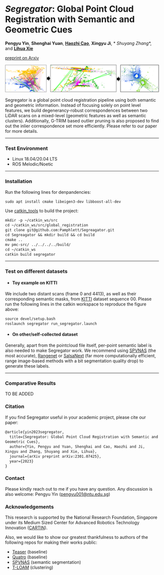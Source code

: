 # ***Segregator***: Global Point Cloud Registration with Semantic and Geometric Cues

**Pengyu Yin**, **Shenghai Yuan**, **[Haozhi Cao](https://www.researchgate.net/profile/Haozhi-Cao)**, **Xingyu Ji**, *
*Shuyang Zhang**, and **[Lihua Xie](https://dr.ntu.edu.sg/cris/rp/rp00784)**

[preprint on Arxiv](https://arxiv.org/abs/2301.07425)

![](assets/segregator_intro.png)

Segregator is a global point cloud registration pipeline using both semantic and geometric information. Instead of
focusing solely on point level features, we build degenerancy-robust correspondences between two LiDAR scans on a
mixed-level (geometric features as well as semantic clusters). Additionally, G-TRIM based outlier pruning is also
proposed to find out the inlier correspondence set more efficiently. Please refer to our paper for more details.

----

### Test Environment

* Linux 18.04/20.04 LTS
* ROS Melodic/Noetic

----

### Installation

Run the following lines for denpandencies:

```
sudo apt install cmake libeigen3-dev libboost-all-dev
```

Use [catkin_tools](https://catkin-tools.readthedocs.io/en/latest/) to build the project:

```
mkdir -p ~/catkin_ws/src
cd ~/catkin_ws/src/global_registration
git clone git@github.com:Pamphlett/Segreagator.git
cd Segreagator && mkdir build && cd build
cmake ..
mv pmc-src/ ../../../../build/
cd ~/catkin_ws
catkin build segregator 
```

----

### Test on different datasets

* #### Toy example on KITTI

We include two distant scans (frame 0 and 4413), as well as their corresponding semantic masks,
from [KITTI](https://www.cvlibs.net/datasets/kitti/) dataset sequence 00. Please run the following lines in the catkin
workspace to reproduce the figure above:

```
source devel/setup.bash
roslaunch segregator run_segregator.launch
```

* #### On other/self-collected dataset

Generally, apart from the pointcloud file itself, per-point semantic label is also needed to make Segregator work. We
recommend using [SPVNAS](https://github.com/mit-han-lab/spvnas/blob/master/README.md#news) (the most
accurate), [Rangenet](https://github.com/PRBonn/rangenet_lib)
or [SalsaNext](https://github.com/TiagoCortinhal/SalsaNext) (far more computationally efficient, range image-based
methods with a bit segmentation quality drop) to generate these labels.

----

### Comparative Results

TO BE ADDED

### Citation

If you find Segregator useful in your academic project, please cite our paper:

```
@article{yin2023segregator,
  title={Segregator: Global Point Cloud Registration with Semantic and Geometric Cues},
  author={Yin, Pengyu and Yuan, Shenghai and Cao, Haozhi and Ji, Xingyu and Zhang, Shuyang and Xie, Lihua},
  journal={arXiv preprint arXiv:2301.07425},
  year={2023}
}
```

### Contact

Please kindly reach out to me if you have any question. Any discussion is also welcome:
Pengyu Yin ([pengyu001@ntu.edu.sg]())

### Acknowledgements

This research is supported by the National Research Foundation, Singapore under its Medium Sized Center for Advanced
Robotics Technology Innovation ([CARTIN](https://www.ntu.edu.sg/cartin)).

Also, we would like to show our greatest thankfulness to authors of the following repos for making their works public:

* [Teaser](https://github.com/MIT-SPARK/TEASER-plusplus) (baseline)
* [Quatro](https://github.com/url-kaist/Quatro) (baseline)
* [SPVNAS](https://github.com/mit-han-lab/spvnas) (semantic segmentation)
* [T-LOAM](https://github.com/zpw6106/tloam) (clustering) 
